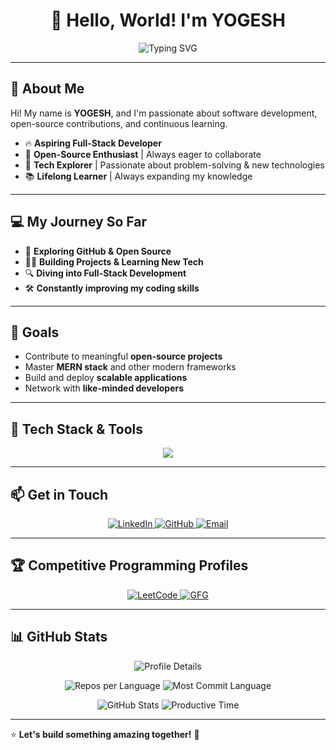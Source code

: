 <h1 align="center">🚀 Hello, World! I'm YOGESH</h1>

<p align="center">
  <img src="https://readme-typing-svg.herokuapp.com?font=Fira+Code&size=22&pause=1000&color=F7B500&center=true&vCenter=true&width=435&lines=🔥Aspiring+Full-Stack+Developer;🤝Open+Source+Enthusiast;🎯Tech+Explorer;📚Lifelong+Learner" alt="Typing SVG" />
</p>

---

## 🌟 About Me

Hi! My name is **YOGESH**, and I'm passionate about software development, open-source contributions, and continuous learning.

- 🔥 **Aspiring Full-Stack Developer**
- 🤝 **Open-Source Enthusiast** | Always eager to collaborate
- 🎯 **Tech Explorer** | Passionate about problem-solving & new technologies
- 📚 **Lifelong Learner** | Always expanding my knowledge

---

## 💻 My Journey So Far

- 🚀 **Exploring GitHub & Open Source**
- 👨‍💻 **Building Projects & Learning New Tech**
- 🔍 **Diving into Full-Stack Development**
- 🛠 **Constantly improving my coding skills**

---

## 🎯 Goals

- Contribute to meaningful **open-source projects**
- Master **MERN stack** and other modern frameworks
- Build and deploy **scalable applications**
- Network with **like-minded developers**

---

## 🚀 Tech Stack & Tools

<p align="center">
  <img src="https://skillicons.dev/icons?i=html,css,js,react,redux,nodejs,express,mongodb,tailwind,bootstrap,git,github,linux,c,cpp,python" />
</p>

---

## 📫 Get in Touch

<p align="center">
  <a href="https://linkedin.com/in/yogesh1078">
    <img src="https://img.shields.io/badge/LinkedIn-brown?style=for-the-badge&logo=linkedin" alt="LinkedIn" />
  </a>
<!--   <a href="https://twitter.com/anmolchandraka4">
    <img src="https://img.shields.io/badge/Twitter-white?style=for-the-badge&logo=twitter" alt="Twitter" />
  </a> -->
  <a href="https://github.com/yogesh1078">
    <img src="https://img.shields.io/badge/GitHub-grey?style=for-the-badge&logo=github" alt="GitHub" />
  </a>
  <a href="mailto:yogesh8078sharma@gmail.com">
    <img src="https://img.shields.io/badge/Gmail-yellow?style=for-the-badge&logo=gmail" alt="Email" />
  </a>
</p>

---

## 🏆 Competitive Programming Profiles


<p align="center">
  <a href="https://leetcode.com/YOGESH_8078" target="_blank">
    <img src="https://img.shields.io/badge/LeetCode-black?style=for-the-badge&logo=leetcode" alt="LeetCode" />
  </a>
  <a href="https://auth.geeksforgeeks.org/user/yogesh1078" target="_blank">
    <img src="https://img.shields.io/badge/GFG-green?style=for-the-badge&logo=geeksforgeeks" alt="GFG" />
  </a>

</p>

---

## 📊 GitHub Stats

<p align="center">
  <img src="http://github-profile-summary-cards.vercel.app/api/cards/profile-details?username=yogesh1078&theme=apprentice" alt="Profile Details" />
</p>

<p align="center">
  <img src="http://github-profile-summary-cards.vercel.app/api/cards/repos-per-language?username=yogesh1078&theme=apprentice" alt="Repos per Language" />
  <img src="http://github-profile-summary-cards.vercel.app/api/cards/most-commit-language?username=yogesh1078&theme=apprentice" alt="Most Commit Language" />
</p>

<p align="center">
  <img src="http://github-profile-summary-cards.vercel.app/api/cards/stats?username=yogesh1078&theme=apprentice" alt="GitHub Stats" />
  <img src="http://github-profile-summary-cards.vercel.app/api/cards/productive-time?username=yogesh1078&theme=apprentice&utcOffset=8" alt="Productive Time" />
</p>

---

⭐️ **Let's build something amazing together!** 🚀
